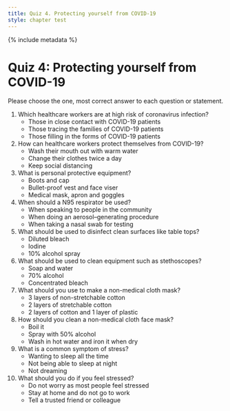 ```yaml
---
title: Quiz 4. Protecting yourself from COVID-19
style: chapter test
---
```


{% include metadata %}

# Quiz 4: Protecting yourself from COVID-19

Please choose the one, most correct answer to each question or statement.

1.	Which healthcare workers are at high risk of coronavirus infection?
    + Those in close contact with COVID-19 patients
    - Those tracing the families of COVID-19 patients
    - Those filling in the forms of COVID-19 patients
2.	How can healthcare workers protect themselves from COVID-19?
    - Wash their mouth out with warm water
    - Change their clothes twice a day
    + Keep social distancing
3.	What is personal protective equipment?
    - Boots and cap
    - Bullet-proof vest and face viser
    + Medical mask, apron and goggles
4.	When should a N95 respirator be used?
    - When speaking to people in the community
    + When doing an aerosol–generating procedure
    - When taking a nasal swab for testing
5.	What should be used to disinfect clean surfaces like table tops?
    + Diluted bleach
    - Iodine
    - 10% alcohol spray
6.	What should be used to clean equipment such as stethoscopes?
    - Soap and water
    + 70% alcohol
    - Concentrated bleach
7.	What should you use to make a non-medical cloth mask?
    + 3 layers of non-stretchable cotton
    - 2 layers of stretchable cotton
    - 2 layers of cotton and 1 layer of plastic
8.	How should you clean a non-medical cloth face mask?
    - Boil it
    - Spray with 50% alcohol
    + Wash in hot water and iron it when dry
9.	What is a common symptom of stress?
    - Wanting to sleep all the time
    + Not being able to sleep at night
    - Not dreaming
10.	What should you do if you feel stressed?
    - Do not worry as most people feel stressed
    - Stay at home and do not go to work
    + Tell a trusted friend or colleague
